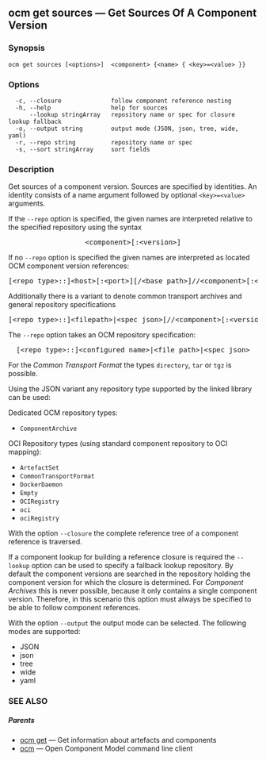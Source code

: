 ## ocm get sources &mdash; Get Sources Of A Component Version

### Synopsis

```
ocm get sources [<options>]  <component> {<name> { <key>=<value> }}
```

### Options

```
  -c, --closure              follow component reference nesting
  -h, --help                 help for sources
      --lookup stringArray   repository name or spec for closure lookup fallback
  -o, --output string        output mode (JSON, json, tree, wide, yaml)
  -r, --repo string          repository name or spec
  -s, --sort stringArray     sort fields
```

### Description


Get sources of a component version. Sources are specified
by identities. An identity consists of 
a name argument followed by optional <code>&lt;key>=&lt;value></code>
arguments.

If the <code>--repo</code> option is specified, the given names are interpreted
relative to the specified repository using the syntax

<center>
    <pre>&lt;component>[:&lt;version>]</pre>
</center>

If no <code>--repo</code> option is specified the given names are interpreted 
as located OCM component version references:

<center>
    <pre>[&lt;repo type>::]&lt;host>[:&lt;port>][/&lt;base path>]//&lt;component>[:&lt;version>]</pre>
</center>

Additionally there is a variant to denote common transport archives
and general repository specifications

<center>
    <pre>[&lt;repo type>::]&lt;filepath>|&lt;spec json>[//&lt;component>[:&lt;version>]]</pre>
</center>

The <code>--repo</code> option takes an OCM repository specification:

<center>
    <pre>[&lt;repo type>::]&lt;configured name>|&lt;file path>|&lt;spec json></pre>
</center>

For the *Common Transport Format* the types <code>directory</code>,
<code>tar</code> or <code>tgz</code> is possible.

Using the JSON variant any repository type supported by the 
linked library can be used:

Dedicated OCM repository types:
- `ComponentArchive`

OCI Repository types (using standard component repository to OCI mapping):
- `ArtefactSet`
- `CommonTransportFormat`
- `DockerDaemon`
- `Empty`
- `OCIRegistry`
- `oci`
- `ociRegistry`

With the option <code>--closure</code> the complete reference tree of a component reference is traversed.

If a component lookup for building a reference closure is required
the <code>--lookup</code>  option can be used to specify a fallback
lookup repository. 
By default the component versions are searched in the repository
holding the component version for which the closure is determined.
For *Component Archives* this is never possible, because it only
contains a single component version. Therefore, in this scenario
this option must always be specified to be able to follow component
references.

With the option <code>--output</code> the output mode can be selected.
The following modes are supported:
 - JSON
 - json
 - tree
 - wide
 - yaml


### SEE ALSO

##### Parents

* [ocm get](ocm_get.md)	 &mdash; Get information about artefacts and components
* [ocm](ocm.md)	 &mdash; Open Component Model command line client

